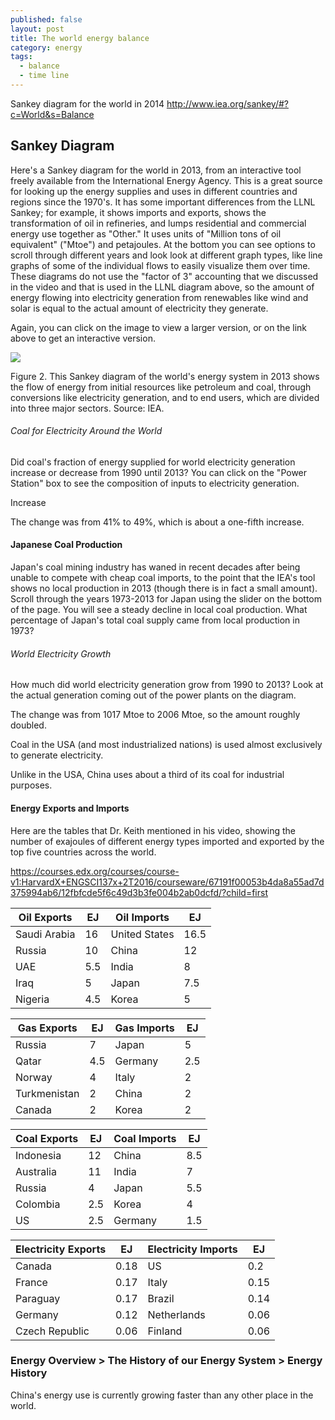 ```yaml
---
published: false
layout: post
title: The world energy balance
category: energy
tags:
  - balance
  - time line
---
```

Sankey diagram for the world in 2014
http://www.iea.org/sankey/#?c=World&s=Balance

## Sankey Diagram 

Here's a Sankey diagram for the world in 2013, from an interactive tool freely available from the International Energy Agency. This is a great source for looking up the energy supplies and uses in different countries and regions since the 1970's. It has some important differences from the LLNL Sankey; for example, it shows imports and exports, shows the transformation of oil in refineries, and lumps residential and commercial energy use together as "Other." It uses units of "Million tons of oil equivalent" ("Mtoe") and petajoules. At the bottom you can see options to scroll through different years and look look at different graph types, like line graphs of some of the individual flows to easily visualize them over time. These diagrams do not use the "factor of 3" accounting that we discussed in the video and that is used in the LLNL diagram above, so the amount of energy flowing into electricity generation from renewables like wind and solar is equal to the actual amount of electricity they generate.

Again, you can click on the image to view a larger version, or on the link above to get an interactive version.





![](https://d37djvu3ytnwxt.cloudfront.net/assets/courseware/v1/579e4812b1d375ca1632f36c0f8f05df/asset-v1:HarvardX+ENGSCI137x+2T2016+type@asset+block/World_Sankey_2013_Balance.png)



Figure 2. This Sankey diagram of the world's energy system in 2013 shows the flow of energy from initial resources like petroleum and coal, through conversions like electricity generation, and to end users, which are divided into three major sectors. Source: IEA.



###### Coal for Electricity Around the World

Did coal's fraction of energy supplied for world electricity generation increase or decrease from 1990 until 2013? You can click on the "Power Station" box to see the composition of inputs to electricity generation.

Increase


The change was from 41% to 49%, which is about a one-fifth increase.


#### Japanese Coal Production

Japan's coal mining industry has waned in recent decades after being unable to compete with cheap coal imports, to the point that the IEA's tool shows no local production in 2013 (though there is in fact a small amount). Scroll through the years 1973-2013 for Japan using the slider on the bottom of the page. You will see a steady decline in local coal production. What percentage of Japan's total coal supply came from local production in 1973?
 

###### World Electricity Growth

How much did world electricity generation grow from 1990 to 2013? Look at the actual generation coming out of the power plants on the diagram.

The change was from 1017 Mtoe to 2006 Mtoe, so the amount roughly doubled.




Coal in the USA (and most industrialized nations) is used almost exclusively to generate electricity.

Unlike in the USA, China uses about a third of its coal for industrial purposes.



#### Energy Exports and Imports

Here are the tables that Dr. Keith mentioned in his video, showing the number of exajoules of different energy types imported and exported by the top five countries across the world.

https://courses.edx.org/courses/course-v1:HarvardX+ENGSCI137x+2T2016/courseware/67191f00053b4da8a55ad7d375994ab6/12fbfcde5f6c49d3b3fe004b2ab0dcfd/?child=first



| Oil Exports         | EJ   | Oil Imports         | EJ   |
|---------------------|------|---------------------|------|
| Saudi Arabia        | 16   | United States       | 16.5 |
| Russia              | 10   | China               | 12   |
| UAE                 | 5.5  | India               | 8    |
| Iraq                | 5    | Japan               | 7.5  |
| Nigeria             | 4.5  | Korea               | 5    |


| Gas Exports         | EJ   | Gas Imports         | EJ   |
|---------------------|------|---------------------|------|
| Russia              | 7    | Japan               | 5    |
| Qatar               | 4.5  | Germany             | 2.5  |
| Norway              | 4    | Italy               | 2    |
| Turkmenistan        | 2    | China               | 2    |
| Canada              | 2    | Korea               | 2    |


| Coal Exports        | EJ   | Coal Imports        | EJ   |
|---------------------|------|---------------------|------|
| Indonesia           | 12   | China               | 8.5  |
| Australia           | 11   | India               | 7    |
| Russia              | 4    | Japan               | 5.5  |
| Colombia            | 2.5  | Korea               | 4    |
| US                  | 2.5  | Germany             | 1.5  |

| Electricity Exports | EJ   | Electricity Imports | EJ   |
|---------------------|------|---------------------|------|
| Canada              | 0.18 | US                  | 0.2  |
| France              | 0.17 | Italy               | 0.15 |
| Paraguay            | 0.17 | Brazil              | 0.14 |
| Germany             | 0.12 | Netherlands         | 0.06 |
| Czech Republic      | 0.06 | Finland             | 0.06 |



### Energy Overview > The History of our Energy System > Energy History

China's energy use is currently growing faster than any other place in the world.

